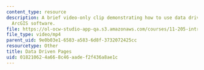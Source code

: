 ```yaml
---
content_type: resource
description: A brief video-only clip demonstrating how to use data driven pages in
  ArcGIS software.
file: https://ol-ocw-studio-app-qa.s3.amazonaws.com/courses/11-205-introduction-to-spatial-analysis-fall-2019/018210624a668c46aadef2f436a8ae1c_MIT11_205F19_data_driven_pages.mp4
file_type: video/mp4
parent_uid: 9e0b03e1-6583-a583-6d8f-3732072425cc
resourcetype: Other
title: Data Driven Pages
uid: 01821062-4a66-8c46-aade-f2f436a8ae1c
---
```


